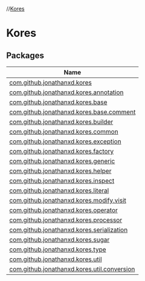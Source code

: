 //[Kores](index.md)

# Kores

## Packages

| Name |
|---|
| [com.github.jonathanxd.kores](-kores/com.github.jonathanxd.kores/index.md) |
| [com.github.jonathanxd.kores.annotation](-kores/com.github.jonathanxd.kores.annotation/index.md) |
| [com.github.jonathanxd.kores.base](-kores/com.github.jonathanxd.kores.base/index.md) |
| [com.github.jonathanxd.kores.base.comment](-kores/com.github.jonathanxd.kores.base.comment/index.md) |
| [com.github.jonathanxd.kores.builder](-kores/com.github.jonathanxd.kores.builder/index.md) |
| [com.github.jonathanxd.kores.common](-kores/com.github.jonathanxd.kores.common/index.md) |
| [com.github.jonathanxd.kores.exception](-kores/com.github.jonathanxd.kores.exception/index.md) |
| [com.github.jonathanxd.kores.factory](-kores/com.github.jonathanxd.kores.factory/index.md) |
| [com.github.jonathanxd.kores.generic](-kores/com.github.jonathanxd.kores.generic/index.md) |
| [com.github.jonathanxd.kores.helper](-kores/com.github.jonathanxd.kores.helper/index.md) |
| [com.github.jonathanxd.kores.inspect](-kores/com.github.jonathanxd.kores.inspect/index.md) |
| [com.github.jonathanxd.kores.literal](-kores/com.github.jonathanxd.kores.literal/index.md) |
| [com.github.jonathanxd.kores.modify.visit](-kores/com.github.jonathanxd.kores.modify.visit/index.md) |
| [com.github.jonathanxd.kores.operator](-kores/com.github.jonathanxd.kores.operator/index.md) |
| [com.github.jonathanxd.kores.processor](-kores/com.github.jonathanxd.kores.processor/index.md) |
| [com.github.jonathanxd.kores.serialization](-kores/com.github.jonathanxd.kores.serialization/index.md) |
| [com.github.jonathanxd.kores.sugar](-kores/com.github.jonathanxd.kores.sugar/index.md) |
| [com.github.jonathanxd.kores.type](-kores/com.github.jonathanxd.kores.type/index.md) |
| [com.github.jonathanxd.kores.util](-kores/com.github.jonathanxd.kores.util/index.md) |
| [com.github.jonathanxd.kores.util.conversion](-kores/com.github.jonathanxd.kores.util.conversion/index.md) |
